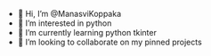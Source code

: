- 👋 Hi, I’m @ManasviKoppaka
- 👀 I’m interested in python
- 🌱 I’m currently learning python tkinter
- 💞️ I’m looking to collaborate on my pinned projects

<!---
ManasviKoppaka/ManasviKoppaka is a ✨ special ✨ repository because its `README.md` (this file) appears on your GitHub profile.
You can click the Preview link to take a look at your changes.
--->
